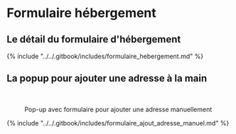 # Formulaire hébergement

## Le détail du formulaire d'hébergement&#x20;

{% include "../../.gitbook/includes/formulaire_hebergement.md" %}

## La popup pour ajouter une adresse à la main

<figure><img src="../../.gitbook/assets/Capture d’écran 2025-06-23 à 16.40.49.png" alt=""><figcaption><p>Pop-up avec formulaire pour ajouter une adresse manuellement</p></figcaption></figure>

{% include "../../.gitbook/includes/formulaire_ajout_adresse_manuel.md" %}
